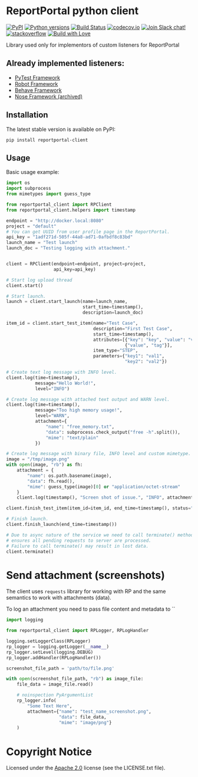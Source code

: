 # ReportPortal python client

[![PyPI](https://img.shields.io/pypi/v/reportportal-client.svg?maxAge=259200)](https://pypi.python.org/pypi/reportportal-client)
[![Python versions](https://img.shields.io/pypi/pyversions/reportportal-client.svg)](https://pypi.org/project/reportportal-client)
[![Build Status](https://github.com/reportportal/client-Python/actions/workflows/tests.yml/badge.svg)](https://github.com/reportportal/client-Python/actions/workflows/tests.yml)
[![codecov.io](https://codecov.io/gh/reportportal/client-Python/branch/develop/graph/badge.svg)](https://codecov.io/gh/reportportal/client-Python)
[![Join Slack chat!](https://img.shields.io/badge/slack-join-brightgreen.svg)](https://slack.epmrpp.reportportal.io/)
[![stackoverflow](https://img.shields.io/badge/reportportal-stackoverflow-orange.svg?style=flat)](http://stackoverflow.com/questions/tagged/reportportal)
[![Build with Love](https://img.shields.io/badge/build%20with-❤%EF%B8%8F%E2%80%8D-lightgrey.svg)](http://reportportal.io?style=flat)

Library used only for implementors of custom listeners for ReportPortal

## Already implemented listeners:

- [PyTest Framework](https://github.com/reportportal/agent-python-pytest)
- [Robot Framework](https://github.com/reportportal/agent-Python-RobotFramework)
- [Behave Framework](https://github.com/reportportal/agent-python-behave)
- [Nose Framework (archived)](https://github.com/reportportal/agent-python-nosetests)

## Installation

The latest stable version is available on PyPI:

```
pip install reportportal-client
```

## Usage

Basic usage example:

```python
import os
import subprocess
from mimetypes import guess_type

from reportportal_client import RPClient
from reportportal_client.helpers import timestamp

endpoint = "http://docker.local:8080"
project = "default"
# You can get UUID from user profile page in the ReportPortal.
api_key = "1adf271d-505f-44a8-ad71-0afbdf8c83bd"
launch_name = "Test launch"
launch_doc = "Testing logging with attachment."


client = RPClient(endpoint=endpoint, project=project,
                  api_key=api_key)

# Start log upload thread
client.start()

# Start launch.
launch = client.start_launch(name=launch_name,
                             start_time=timestamp(),
                             description=launch_doc)

item_id = client.start_test_item(name="Test Case",
                                 description="First Test Case",
                                 start_time=timestamp(),
                                 attributes=[{"key": "key", "value": "value"},
                                             {"value", "tag"}],
                                 item_type="STEP",
                                 parameters={"key1": "val1",
                                             "key2": "val2"})

# Create text log message with INFO level.
client.log(time=timestamp(),
           message="Hello World!",
           level="INFO")

# Create log message with attached text output and WARN level.
client.log(time=timestamp(),
           message="Too high memory usage!",
           level="WARN",
           attachment={
               "name": "free_memory.txt",
               "data": subprocess.check_output("free -h".split()),
               "mime": "text/plain"
           })

# Create log message with binary file, INFO level and custom mimetype.
image = "/tmp/image.png"
with open(image, "rb") as fh:
    attachment = {
        "name": os.path.basename(image),
        "data": fh.read(),
        "mime": guess_type(image)[0] or "application/octet-stream"
    }
    client.log(timestamp(), "Screen shot of issue.", "INFO", attachment)

client.finish_test_item(item_id=item_id, end_time=timestamp(), status="PASSED")

# Finish launch.
client.finish_launch(end_time=timestamp())

# Due to async nature of the service we need to call terminate() method which
# ensures all pending requests to server are processed.
# Failure to call terminate() may result in lost data.
client.terminate()
```

# Send attachment (screenshots)

The client uses `requests` library for working with RP and the same semantics
to work with attachments (data).

To log an attachment you need to pass file content and metadata to ``

```python
import logging

from reportportal_client import RPLogger, RPLogHandler

logging.setLoggerClass(RPLogger)
rp_logger = logging.getLogger(__name__)
rp_logger.setLevel(logging.DEBUG)
rp_logger.addHandler(RPLogHandler())

screenshot_file_path = 'path/to/file.png'

with open(screenshot_file_path, "rb") as image_file:
    file_data = image_file.read()

    # noinspection PyArgumentList
    rp_logger.info(
        "Some Text Here",
        attachment={"name": "test_name_screenshot.png",
                    "data": file_data,
                    "mime": "image/png"}
    )
```

# Copyright Notice

Licensed under the [Apache 2.0](https://www.apache.org/licenses/LICENSE-2.0)
license (see the LICENSE.txt file).
